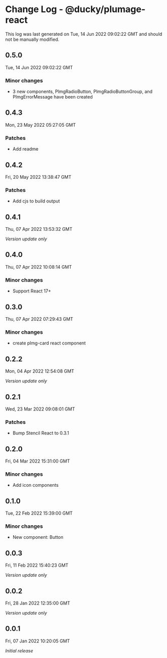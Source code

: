 # Change Log - @ducky/plumage-react

This log was last generated on Tue, 14 Jun 2022 09:02:22 GMT and should not be manually modified.

## 0.5.0
Tue, 14 Jun 2022 09:02:22 GMT

### Minor changes

- 3 new components, PlmgRadioButton, PlmgRadioButtonGroup, and PlmgErrorMessage have been created

## 0.4.3
Mon, 23 May 2022 05:27:05 GMT

### Patches

- Add readme

## 0.4.2
Fri, 20 May 2022 13:38:47 GMT

### Patches

- Add cjs to build output

## 0.4.1
Thu, 07 Apr 2022 13:53:32 GMT

_Version update only_

## 0.4.0
Thu, 07 Apr 2022 10:08:14 GMT

### Minor changes

- Support React 17+

## 0.3.0
Thu, 07 Apr 2022 07:29:43 GMT

### Minor changes

- create plmg-card react component

## 0.2.2
Mon, 04 Apr 2022 12:54:08 GMT

_Version update only_

## 0.2.1
Wed, 23 Mar 2022 09:08:01 GMT

### Patches

- Bump Stencil React to 0.3.1

## 0.2.0
Fri, 04 Mar 2022 15:31:00 GMT

### Minor changes

- Add icon components

## 0.1.0
Tue, 22 Feb 2022 15:39:00 GMT

### Minor changes

- New component: Button

## 0.0.3
Fri, 11 Feb 2022 15:40:23 GMT

_Version update only_

## 0.0.2
Fri, 28 Jan 2022 12:35:00 GMT

_Version update only_

## 0.0.1
Fri, 07 Jan 2022 10:20:05 GMT

_Initial release_

